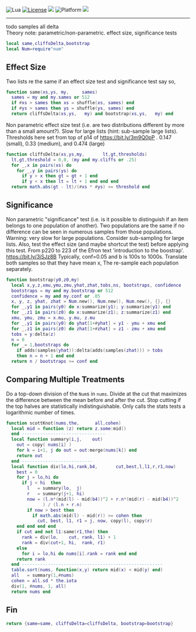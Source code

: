 
<img alt="Lua" src="https://img.shields.io/badge/lua-v5.4-blue">&nbsp;<a 
href="https://github.com/timm/keys/blob/master/LICENSE.md"><img
alt="License" src="https://img.shields.io/badge/license-unlicense-red"></a> <img
src="https://img.shields.io/badge/purpose-ai%20,%20se-blueviolet"> <img
alt="Platform" src="https://img.shields.io/badge/platform-osx%20,%20linux-lightgrey"> <a
href="https://github.com/timm/keys/actions"><img
src="https://github.com/rezons/rezons.github.io/actions/workflows/tests.yml/badge.svg"></a>

<hr>

todo samples all delta     
Theory note: parametric/non-parametric. effect size, significance tests

```lua
local same,cliffsDelta,bootstrap
local Num=require"num"
```
## Effect Size 
Two lists re the same if an effect size test and significance test say so,

```lua
function same(xs,ys, my,     sames)
  sames = my and my.sames or 512
  if #xs > sames then xs = shuffle(xs, sames) end
  if #ys > sames then ys = shuffle(ys, sames) end
  return cliffsDelta(xs,ys,   my) and bootstrap(xs,ys,   my) end
```
Non parametric effect size test (i.e. are two distributions
different by more than a small amount?). Slow for large lists
(hint: sub-sample large lists).  Thresholds here set from
top of p14 of  https://bit.ly/3m9Q0pP .  0.147 (small), 0.33
(medium), and 0.474 (large)

```lua
function cliffsDelta(xs,ys,my,       lt,gt,thresholds)
  lt,gt,threshold = 0,0, (my and my.cliffs or .25)
  for _,x in pairs(xs) do
    for _,y in pairs(ys) do
      if y > x then gt = gt + 1 end
      if y < x then lt = lt + 1 end end end
  return math.abs(gt - lt)/(#xs * #ys) <= threshold end
```
## Significance
Non parametric "significance"  test (i.e. is it possible to
distinguish if an item belongs to one population of
another).  Two populations are the same if no difference can be
seen in numerous samples from those populations.
Warning: very
slow for large populations. Consider sub-sampling  for large
lists. Also, test the effect size (and maybe shortcut the
test) before applying  this test.  From p220 to 223 of the
Efron text  'introduction to the boostrap'.
https://bit.ly/3iSJz8B Typically, conf=0.05 and b is 100s to
1000s.
Translate both samples so that they have mean x, 
The re-sample each population separately.

```lua
function bootstrap(y0,z0,my)
  local x,y,z,xmu,ymu,zmu,yhat,zhat,tobs,ns, bootstraps, confidence
  bootstraps = my and my.bootstrap or 512
  confidence = my and my.conf or .05
  x, y, z, yhat, zhat = Num.new(), Num.new(), Num.new(), {}, {}
  for _,y1 in pairs(y0) do x:summarize(y1); y:summarize(y1) end
  for _,z1 in pairs(z0) do x:summarize(z1); z:summarize(z1) end
  xmu, ymu, zmu = x.mu, y.mu, z.mu
  for _,y1 in pairs(y0) do yhat[1+#yhat] = y1 - ymu + xmu end
  for _,z1 in pairs(z0) do zhat[1+#zhat] = z1 - zmu + xmu end
  tobs = y:delta(z)
  n = 0
  for _= 1,bootstraps do
    if adds(samples(yhat)):delta(adds(samples(zhat))) > tobs 
    then n = n + 1 end end
  return n / bootstraps >= conf end
```
## Comparing Multiple Treatments
Do a top-down division of the `Num`s  in `nums`.
Divide  at the cut that maximizes  the  difference between
 the  mean before and  after the cut. Stop cutting if
the top halves are statistically indistinguishable. 
Only calls the stats tests a logarithmic number of times.

```lua
function scottKnot(nums,the,      all,cohen)
  local mid = function (z) return z.some:mid() 
  end --------------------------------
  local function summary(i,j,    out)
    out = copy( nums[i] )
    for k = i+1, j do out = out:merge(nums[k]) end
    return out 
  end --------------------------- 
  local function div(lo,hi,rank,b4,       cut,best,l,l1,r,r1,now)
    best = 0
    for j = lo,hi do
      if j < hi  then
        l   = summary(lo,  j)
        r   = summary(j+1, hi)
        now = (l.n*(mid(l) - mid(b4))^2 + r.n*(mid(r) - mid(b4))^2
              ) / (l.n + r.n)
        if now > best then
          if math.abs(mid(l) - mid(r)) >= cohen then
            cut, best, l1, r1 = j, now, copy(l), copy(r) 
    end end end end
    if cut and not l1:same(r1,the) then
      rank = div(lo,    cut, rank, l1) + 1
      rank = div(cut+1, hi,  rank, r1) 
    else
      for i = lo,hi do nums[i].rank = rank end end
    return rank 
  end ------------------------------------------------------ 
  table.sort(nums, function(x,y) return mid(x) < mid(y) end)
  all   = summary(1,#nums)
  cohen = all.sd * the.iota
  div(1, #nums, 1, all)
  return nums end
```
## Fin

```lua
return {same=same, cliffsDelta=cliffsDelta, bootstrap=bootstrap} 
```
